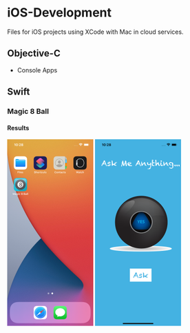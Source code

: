 # iOS-Development
Files for iOS projects using XCode with Mac in cloud services. 


## Objective-C

- Console Apps

## Swift


### Magic 8 Ball





#### Results


![Home](https://github.com/aquaman48/iOS-Development/blob/main/Screenshots/Swift/Magic8/Magic8_Home.png) ![Main](https://github.com/aquaman48/iOS-Development/blob/main/Screenshots/Swift/Magic8/Magic8_Main.png)
